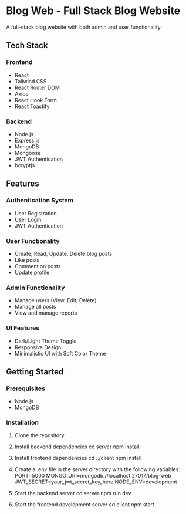 # Blog Web - Full Stack Blog Website

A full-stack blog website with both admin and user functionality.

## Tech Stack

### Frontend
- React
- Tailwind CSS
- React Router DOM
- Axios
- React Hook Form
- React Toastify

### Backend
- Node.js
- Express.js
- MongoDB
- Mongoose
- JWT Authentication
- bcryptjs

## Features

### Authentication System
- User Registration
- User Login
- JWT Authentication

### User Functionality
- Create, Read, Update, Delete blog posts
- Like posts
- Comment on posts
- Update profile

### Admin Functionality
- Manage users (View, Edit, Delete)
- Manage all posts
- View and manage reports

### UI Features
- Dark/Light Theme Toggle
- Responsive Design
- Minimalistic UI with Soft Color Theme

## Getting Started

### Prerequisites
- Node.js
- MongoDB

### Installation

1. Clone the repository

2. Install backend dependencies
cd server npm install


3. Install frontend dependencies
cd ../client npm install


4. Create a .env file in the server directory with the following variables:
PORT=5000 MONGO_URI=mongodb://localhost:27017/blog-web JWT_SECRET=your_jwt_secret_key_here NODE_ENV=development


5. Start the backend server
cd server npm run dev

6. Start the frontend development server
cd client npm start

